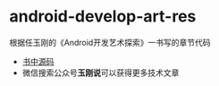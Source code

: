 # android-develop-art-res
根据任玉刚的《Android开发艺术探索》一书写的章节代码
- [书中源码](https://github.com/singwhatiwanna/android-art-res)
- 微信搜索公众号**玉刚说**可以获得更多技术文章
